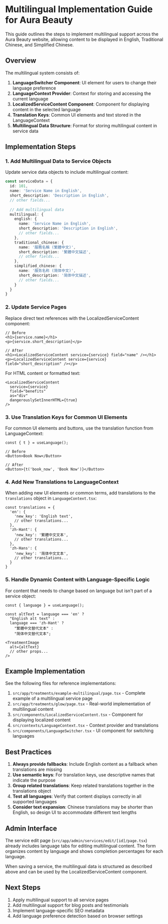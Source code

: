 # Multilingual Implementation Guide for Aura Beauty

This guide outlines the steps to implement multilingual support across the Aura Beauty website, allowing content to be displayed in English, Traditional Chinese, and Simplified Chinese.

## Overview

The multilingual system consists of:

1. **LanguageSwitcher Component**: UI element for users to change their language preference
2. **LanguageContext Provider**: Context for storing and accessing the current language
3. **LocalizedServiceContent Component**: Component for displaying content in the selected language
4. **Translation Keys**: Common UI elements and text stored in the LanguageContext
5. **Multilingual Data Structure**: Format for storing multilingual content in service data

## Implementation Steps

### 1. Add Multilingual Data to Service Objects

Update service data objects to include multilingual content:

```typescript
const serviceData = {
  id: 101,
  name: 'Service Name in English',
  short_description: 'Description in English',
  // other fields...
  
  // Add multilingual data
  multilingual: {
    english: {
      name: 'Service Name in English',
      short_description: 'Description in English',
      // other fields...
    },
    traditional_chinese: {
      name: '服務名稱 (繁體中文)',
      short_description: '繁體中文描述',
      // other fields...
    },
    simplified_chinese: {
      name: '服务名称 (简体中文)',
      short_description: '简体中文描述',
      // other fields...
    }
  }
}
```

### 2. Update Service Pages

Replace direct text references with the LocalizedServiceContent component:

```tsx
// Before
<h1>{service.name}</h1>
<p>{service.short_description}</p>

// After
<h1><LocalizedServiceContent service={service} field="name" /></h1>
<p><LocalizedServiceContent service={service} field="short_description" /></p>
```

For HTML content or formatted text:

```tsx
<LocalizedServiceContent 
  service={service} 
  field="benefits" 
  as="div" 
  dangerouslySetInnerHTML={true} 
/>
```

### 3. Use Translation Keys for Common UI Elements

For common UI elements and buttons, use the translation function from LanguageContext:

```tsx
const { t } = useLanguage();

// Before
<Button>Book Now</Button>

// After
<Button>{t('book_now', 'Book Now')}</Button>
```

### 4. Add New Translations to LanguageContext

When adding new UI elements or common terms, add translations to the `translations` object in `LanguageContext.tsx`:

```tsx
const translations = {
  'en': {
    'new_key': 'English text',
    // other translations...
  },
  'zh-Hant': {
    'new_key': '繁體中文文本',
    // other translations...
  },
  'zh-Hans': {
    'new_key': '简体中文文本',
    // other translations...
  }
}
```

### 5. Handle Dynamic Content with Language-Specific Logic

For content that needs to change based on language but isn't part of a service object:

```tsx
const { language } = useLanguage();

const altText = language === 'en' ? 
  "English alt text" : 
  language === 'zh-Hant' ? 
    "繁體中文替代文本" : 
    "简体中文替代文本";

<TreatmentImage 
  alt={altText}
  // other props...
/>
```

## Example Implementation

See the following files for reference implementations:

1. `src/app/treatments/example-multilingual/page.tsx` - Complete example of a multilingual service page
2. `src/app/treatments/glow/page.tsx` - Real-world implementation of multilingual content
3. `src/components/LocalizedServiceContent.tsx` - Component for displaying localized content
4. `src/contexts/LanguageContext.tsx` - Context provider and translations
5. `src/components/LanguageSwitcher.tsx` - UI component for switching languages

## Best Practices

1. **Always provide fallbacks**: Include English content as a fallback when translations are missing
2. **Use semantic keys**: For translation keys, use descriptive names that indicate the purpose
3. **Group related translations**: Keep related translations together in the translations object
4. **Test all languages**: Verify that content displays correctly in all supported languages
5. **Consider text expansion**: Chinese translations may be shorter than English, so design UI to accommodate different text lengths

## Admin Interface

The service edit page (`src/app/admin/services/edit/[id]/page.tsx`) already includes language tabs for editing multilingual content. The form organizes content by language and shows completion percentages for each language.

When saving a service, the multilingual data is structured as described above and can be used by the LocalizedServiceContent component.

## Next Steps

1. Apply multilingual support to all service pages
2. Add multilingual support for blog posts and testimonials
3. Implement language-specific SEO metadata
4. Add language preference detection based on browser settings 